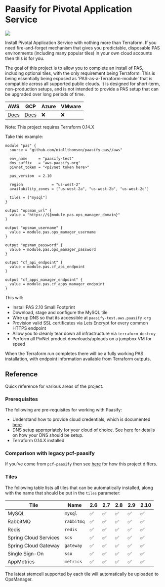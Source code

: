 # Paasify for Pivotal Application Service

![](https://github.com/niallthomson/paasify-pas/workflows/CI/badge.svg)

Install Pivotal Application Service with nothing more than Terraform. If you need fire-and-forget mechanism that gives you predictable, disposable PAS environments (including many popular tiles) in your own cloud accounts then this is for you.

The goal of this project is to allow you to complete an install of PAS, including optional tiles, with the only requirement being Terraform. This is being essentially being exposed as 'PAS-as-a-Terraform-module' that is compatible across all supported public clouds. It is designed for short-term, non-production setups, and is not intended to provide a PAS setup that can be upgraded over long periods of time.

| AWS | GCP | Azure | VMware |
|------|-----|-----|-----|
| [Docs](docs/modules/aws.md) | [Docs](docs/modules/gcp.md) | :x: | :x: |

Note: This project requires Terraform 0.14.X

Take this example:

```
module "pas" {
  source = "github.com/niallthomson/paasify-pas//aws"

  env_name     = "paasify-test"
  dns_suffix   = "aws.paasify.org"
  pivnet_token = "<pivnet token here>"

  pas_version  = 2.10

  region             = "us-west-2"
  availability_zones = ["us-west-2a", "us-west-2b", "us-west-2c"]

  tiles = ["mysql"]
}

output "opsman_url" {
  value = "https://${module.pas.ops_manager_domain}"
}

output "opsman_username" {
  value = module.pas.ops_manager_username
}

output "opsman_password" {
  value = module.pas.ops_manager_password
}

output "cf_api_endpoint" {
  value = module.pas.cf_api_endpoint
}

output "cf_apps_manager_endpoint" {
  value = module.pas.cf_apps_manager_endpoint
}
```

This will:
- Install PAS 2.10 Small Footprint
- Download, stage and configure the MySQL tile
- Wire up DNS so that its accessible at `paasify-test.aws.paasify.org`
- Provision valid SSL certificates via Lets Encrypt for every common HTTPS endpoint
- Allow you to cleanly tear down all infrastructure via `terraform destroy`
- Perform all PivNet product downloads/uploads on a jumpbox VM for speed

When the Terraform run completes there will be a fully working PAS installation, with endpoint information available from Terraform outputs.

## Reference

Quick reference for various areas of the project.

### Prerequisites

The following are pre-requisites for working with Paasify:
- Understand how to provide cloud credentials, which is documented [here](https://github.com/niallthomson/paasify-core/blob/master/docs/handling-cloud-credentials.md).
- DNS setup appropriately for your cloud of choice. See [here](https://github.com/niallthomson/paasify-core/blob/master/docs/dns-setup.md) for details on how your DNS should be setup.
- Terraform 0.14.X installed

### Comparison with legacy pcf-paasify

If you've come from `pcf-paasify` then see [here](docs/legacy-paasify-diff.md) for how this project differs.

### Tiles

The following table lists all tiles that can be automatically installed, along with the name that should be put in the `tiles` parameter:

| Tile | Name| 2.6 | 2.7 | 2.8 | 2.9 | 2.10 |
|------|-----|-----|-----|-----|-----|-----|
| MySQL | `mysql` | :white_check_mark: | :white_check_mark: | :white_check_mark: | :white_check_mark: | :white_check_mark: |
| RabbitMQ | `rabbitmq` | :white_check_mark: | :white_check_mark: | :white_check_mark: | :white_check_mark: | :white_check_mark: |
| Redis | `redis` | :white_check_mark: | :white_check_mark: | :white_check_mark: | :white_check_mark: | :white_check_mark: |
| Spring Cloud Services | `scs` | :white_check_mark: | :white_check_mark: | :white_check_mark: | :white_check_mark: | :white_check_mark: |
| Spring Cloud Gateway | `gateway` | :white_check_mark: | :white_check_mark: | :white_check_mark: | :white_check_mark: | :white_check_mark: |
| Single Sign-On | `sso` | :white_check_mark: | :white_check_mark: | :white_check_mark: | :white_check_mark: | :white_check_mark: |
| AppMetrics | `metrics` | :white_check_mark: | :white_check_mark: | :white_check_mark: | :white_check_mark: | :white_check_mark: |

The latest stemcell supported by each tile will automatically be uploaded to OpsManager.
